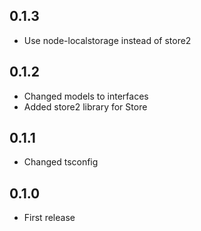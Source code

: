 ## 0.1.3
- Use node-localstorage instead of store2

## 0.1.2
- Changed models to interfaces
- Added store2 library for Store

## 0.1.1
- Changed tsconfig

## 0.1.0
- First release